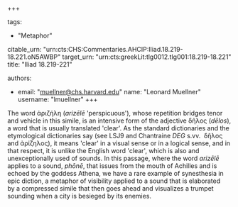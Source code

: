 +++

tags:
- "Metaphor"

citable_urn: "urn:cts:CHS:Commentaries.AHCIP:Iliad.18.219-18.221.oN5AWBP"
target_urn: "urn:cts:greekLit:tlg0012.tlg001:18.219-18.221"
title: "Iliad 18.219-221"

authors:
- email: "muellner@chs.harvard.edu"
  name: "Leonard Muellner"
  username: "lmuellner"
+++

<p>The word ἀριζήλη (<em>arizēlē</em> 'perspicuous'), whose repetition bridges tenor and vehicle in this simile, is an intensive form of the adjective δῆλος (<em>dēlos</em>), a word that is usually translated 'clear'. As the standard dictionaries and the etymological dictionaries say (see LSJ9 and Chantraine <em>DEG</em> s.vv.  δῆλος and ἀρίζηλος), it means 'clear' in a visual sense or in a logical sense, and in that respect, it is unlike the English word 'clear', which is also and unexceptionally used of sounds. In this passage, where the word <em>arizēlē</em> applies to a sound, <em>phōnē</em>, that issues from the mouth of Achilles and is echoed by the goddess Athena, we have a rare example of synesthesia in epic diction, a metaphor of visibility applied to a sound that is elaborated by a compressed simile that then goes ahead and visualizes a trumpet sounding when a city is besieged by its enemies. </p>